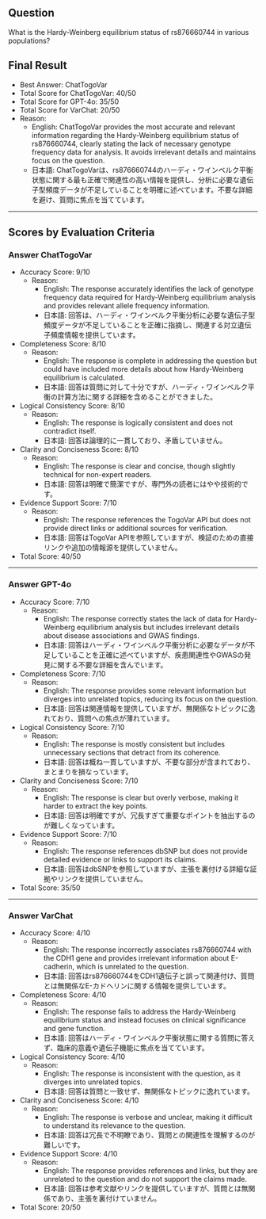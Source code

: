 ## Question

What is the Hardy-Weinberg equilibrium status of rs876660744 in various populations?

## Final Result

- Best Answer: ChatTogoVar
- Total Score for ChatTogoVar: 40/50
- Total Score for GPT-4o: 35/50
- Total Score for VarChat: 20/50
- Reason:
  - English: ChatTogoVar provides the most accurate and relevant information regarding the Hardy-Weinberg equilibrium status of rs876660744, clearly stating the lack of necessary genotype frequency data for analysis. It avoids irrelevant details and maintains focus on the question.
  - 日本語: ChatTogoVarは、rs876660744のハーディ・ワインベルク平衡状態に関する最も正確で関連性の高い情報を提供し、分析に必要な遺伝子型頻度データが不足していることを明確に述べています。不要な詳細を避け、質問に焦点を当てています。

---

## Scores by Evaluation Criteria

### Answer ChatTogoVar
- Accuracy Score: 9/10
  - Reason: 
    - English: The response accurately identifies the lack of genotype frequency data required for Hardy-Weinberg equilibrium analysis and provides relevant allele frequency information.
    - 日本語: 回答は、ハーディ・ワインベルク平衡分析に必要な遺伝子型頻度データが不足していることを正確に指摘し、関連する対立遺伝子頻度情報を提供しています。
- Completeness Score: 8/10
  - Reason: 
    - English: The response is complete in addressing the question but could have included more details about how Hardy-Weinberg equilibrium is calculated.
    - 日本語: 回答は質問に対して十分ですが、ハーディ・ワインベルク平衡の計算方法に関する詳細を含めることができました。
- Logical Consistency Score: 8/10
  - Reason: 
    - English: The response is logically consistent and does not contradict itself.
    - 日本語: 回答は論理的に一貫しており、矛盾していません。
- Clarity and Conciseness Score: 8/10
  - Reason: 
    - English: The response is clear and concise, though slightly technical for non-expert readers.
    - 日本語: 回答は明確で簡潔ですが、専門外の読者にはやや技術的です。
- Evidence Support Score: 7/10
  - Reason: 
    - English: The response references the TogoVar API but does not provide direct links or additional sources for verification.
    - 日本語: 回答はTogoVar APIを参照していますが、検証のための直接リンクや追加の情報源を提供していません。
- Total Score: 40/50

---

### Answer GPT-4o
- Accuracy Score: 7/10
  - Reason: 
    - English: The response correctly states the lack of data for Hardy-Weinberg equilibrium analysis but includes irrelevant details about disease associations and GWAS findings.
    - 日本語: 回答はハーディ・ワインベルク平衡分析に必要なデータが不足していることを正確に述べていますが、疾患関連性やGWASの発見に関する不要な詳細を含んでいます。
- Completeness Score: 7/10
  - Reason: 
    - English: The response provides some relevant information but diverges into unrelated topics, reducing its focus on the question.
    - 日本語: 回答は関連情報を提供していますが、無関係なトピックに逸れており、質問への焦点が薄れています。
- Logical Consistency Score: 7/10
  - Reason: 
    - English: The response is mostly consistent but includes unnecessary sections that detract from its coherence.
    - 日本語: 回答は概ね一貫していますが、不要な部分が含まれており、まとまりを損なっています。
- Clarity and Conciseness Score: 7/10
  - Reason: 
    - English: The response is clear but overly verbose, making it harder to extract the key points.
    - 日本語: 回答は明確ですが、冗長すぎて重要なポイントを抽出するのが難しくなっています。
- Evidence Support Score: 7/10
  - Reason: 
    - English: The response references dbSNP but does not provide detailed evidence or links to support its claims.
    - 日本語: 回答はdbSNPを参照していますが、主張を裏付ける詳細な証拠やリンクを提供していません。
- Total Score: 35/50

---

### Answer VarChat
- Accuracy Score: 4/10
  - Reason: 
    - English: The response incorrectly associates rs876660744 with the CDH1 gene and provides irrelevant information about E-cadherin, which is unrelated to the question.
    - 日本語: 回答はrs876660744をCDH1遺伝子と誤って関連付け、質問とは無関係なE-カドヘリンに関する情報を提供しています。
- Completeness Score: 4/10
  - Reason: 
    - English: The response fails to address the Hardy-Weinberg equilibrium status and instead focuses on clinical significance and gene function.
    - 日本語: 回答はハーディ・ワインベルク平衡状態に関する質問に答えず、臨床的意義や遺伝子機能に焦点を当てています。
- Logical Consistency Score: 4/10
  - Reason: 
    - English: The response is inconsistent with the question, as it diverges into unrelated topics.
    - 日本語: 回答は質問と一致せず、無関係なトピックに逸れています。
- Clarity and Conciseness Score: 4/10
  - Reason: 
    - English: The response is verbose and unclear, making it difficult to understand its relevance to the question.
    - 日本語: 回答は冗長で不明瞭であり、質問との関連性を理解するのが難しいです。
- Evidence Support Score: 4/10
  - Reason: 
    - English: The response provides references and links, but they are unrelated to the question and do not support the claims made.
    - 日本語: 回答は参考文献やリンクを提供していますが、質問とは無関係であり、主張を裏付けていません。
- Total Score: 20/50